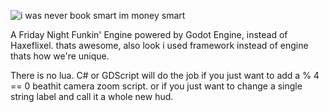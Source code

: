 ![i was never book smart im money smart](https://github.com/RubiconFramework/Rubicon/assets/98416575/4e741232-05f8-4cbe-8429-b057be0063dd)

A Friday Night Funkin' Engine powered by Godot Engine, instead of Haxeflixel. thats awesome, also look i used framework instead of engine thats how we're unique.

There is no lua. C# or GDScript will do the job if you just want to add a % 4 == 0 beathit camera zoom script. or if you just want to change a single string label and call it a whole new hud.
